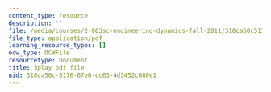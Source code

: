 ```yaml
---
content_type: resource
description: ''
file: /media/courses/2-003sc-engineering-dynamics-fall-2011/318ca50c517607e6cc634d3452c080e1_f1pxiNDTyHc.pdf
file_type: application/pdf
learning_resource_types: []
ocw_type: OCWFile
resourcetype: Document
title: 3play pdf file
uid: 318ca50c-5176-07e6-cc63-4d3452c080e1
---
```

